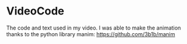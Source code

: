 # VideoCode
The code and text used in my video. I was able to make the animation thanks to the python library manim: https://github.com/3b1b/manim
